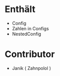 # Enthält
 -  Config
 -  Zahlen in Configs
 -  NestedConfig
 
# Contributor
 -  Janik ( Zahnpolol )


